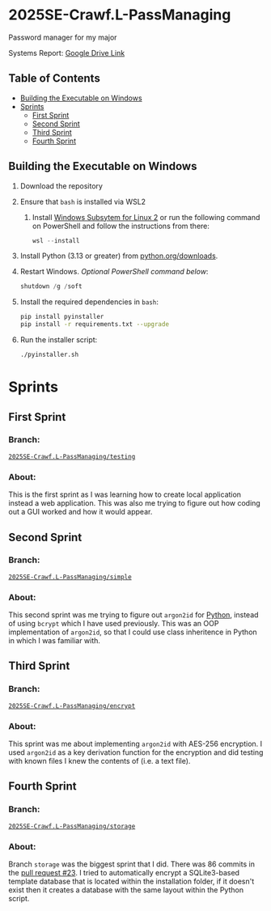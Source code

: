 # 2025SE-Crawf.L-PassManaging

Password manager for my major

Systems Report: [Google Drive Link](https://drive.google.com/file/d/11ZdjN_rIBb9o9ZOQUjgpATkRj2NZ7C5O/view?usp=sharing)

## Table of Contents
- [Building the Executable on Windows](#building-the-executable-on-windows)
- [Sprints](#sprints)
   - [First Sprint](#first-sprint)
   - [Second Sprint](#second-sprint)
   - [Third Sprint](#third-sprint)
   - [Fourth Sprint](#fourth-sprint)

## Building the Executable on Windows

1. Download the repository
2. Ensure that `bash` is installed via WSL2
   1. Install [Windows Subsytem for Linux 2](https://learn.microsoft.com/en-us/windows/wsl/install) or run the following command on PowerShell and follow the instructions from there:
      ``` powershell
      wsl --install
      ```

3. Install Python (3.13 or greater) from [python.org/downloads](https://www.python.org/downloads/).

4. Restart Windows. *Optional PowerShell command below*:
   ``` powershell
   shutdown /g /soft
   ```

5. Install the required dependencies in `bash`:
   ``` bash
   pip install pyinstaller
   pip install -r requirements.txt --upgrade
   ```

6. Run the installer script:
   <!-- note -->
   ``` bash
   ./pyinstaller.sh
   ```

# Sprints

## First Sprint

### Branch: 
[`2025SE-Crawf.L-PassManaging/testing`](https://github.com/TempeHS/2025SE-Crawf.L-PassManaging/tree/testing)

### About:

This is the first sprint as I was learning how to create local application instead a web application. This was also me trying to figure out how coding out a GUI worked and how it would appear.

## Second Sprint

### Branch:
[`2025SE-Crawf.L-PassManaging/simple`](https://github.com/TempeHS/2025SE-Crawf.L-PassManaging/tree/simple)

### About:

This second sprint was me trying to figure out `argon2id` for [Python](https://pypi.org/project/argon2-cffi/), instead of using `bcrypt` which I have used previously. This was an OOP implementation of `argon2id`, so that I could use class inheritence in Python in which I was familiar with.

## Third Sprint

### Branch: 

[`2025SE-Crawf.L-PassManaging/encrypt`](https://github.com/TempeHS/2025SE-Crawf.L-PassManaging/tree/encrypt)

### About:

This sprint was me about implementing `argon2id` with AES-256 encryption. I used `argon2id` as a key derivation function for the encryption and did testing with known files I knew the contents of (i.e. a text file).

## Fourth Sprint

### Branch: 

[`2025SE-Crawf.L-PassManaging/storage`](https://github.com/TempeHS/2025SE-Crawf.L-PassManaging/tree/storage)

### About:

Branch `storage` was the biggest sprint that I did. There was 86 commits in the [pull request #23](https://github.com/TempeHS/2025SE-Crawf.L-PassManaging/pull/23/commits). I tried to automatically encrypt a SQLite3-based template database that is located within the installation folder, if it doesn't exist then it creates a database with the same layout within the Python script.
